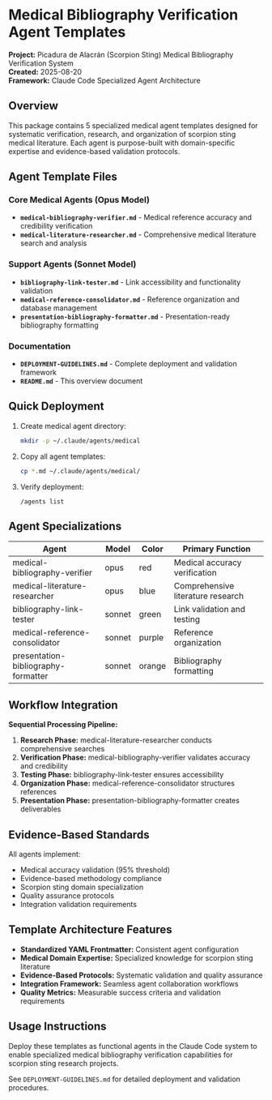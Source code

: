 # Medical Bibliography Verification Agent Templates

**Project:** Picadura de Alacrán (Scorpion Sting) Medical Bibliography Verification System  
**Created:** 2025-08-20  
**Framework:** Claude Code Specialized Agent Architecture  

## Overview

This package contains 5 specialized medical agent templates designed for systematic verification, research, and organization of scorpion sting medical literature. Each agent is purpose-built with domain-specific expertise and evidence-based validation protocols.

## Agent Template Files

### Core Medical Agents (Opus Model)
- **`medical-bibliography-verifier.md`** - Medical reference accuracy and credibility verification
- **`medical-literature-researcher.md`** - Comprehensive medical literature search and analysis

### Support Agents (Sonnet Model)  
- **`bibliography-link-tester.md`** - Link accessibility and functionality validation
- **`medical-reference-consolidator.md`** - Reference organization and database management
- **`presentation-bibliography-formatter.md`** - Presentation-ready bibliography formatting

### Documentation
- **`DEPLOYMENT-GUIDELINES.md`** - Complete deployment and validation framework
- **`README.md`** - This overview document

## Quick Deployment

1. Create medical agent directory:
   ```bash
   mkdir -p ~/.claude/agents/medical
   ```

2. Copy all agent templates:
   ```bash
   cp *.md ~/.claude/agents/medical/
   ```

3. Verify deployment:
   ```
   /agents list
   ```

## Agent Specializations

| Agent | Model | Color | Primary Function |
|-------|--------|-------|-----------------|
| medical-bibliography-verifier | opus | red | Medical accuracy verification |
| medical-literature-researcher | opus | blue | Comprehensive literature research |
| bibliography-link-tester | sonnet | green | Link validation and testing |
| medical-reference-consolidator | sonnet | purple | Reference organization |
| presentation-bibliography-formatter | sonnet | orange | Bibliography formatting |

## Workflow Integration

**Sequential Processing Pipeline:**
1. **Research Phase:** medical-literature-researcher conducts comprehensive searches
2. **Verification Phase:** medical-bibliography-verifier validates accuracy and credibility  
3. **Testing Phase:** bibliography-link-tester ensures accessibility
4. **Organization Phase:** medical-reference-consolidator structures references
5. **Presentation Phase:** presentation-bibliography-formatter creates deliverables

## Evidence-Based Standards

All agents implement:
- Medical accuracy validation (95% threshold)
- Evidence-based methodology compliance
- Scorpion sting domain specialization
- Quality assurance protocols
- Integration validation requirements

## Template Architecture Features

- **Standardized YAML Frontmatter:** Consistent agent configuration
- **Medical Domain Expertise:** Specialized knowledge for scorpion sting literature
- **Evidence-Based Protocols:** Systematic validation and quality assurance
- **Integration Framework:** Seamless agent collaboration workflows
- **Quality Metrics:** Measurable success criteria and validation requirements

## Usage Instructions

Deploy these templates as functional agents in the Claude Code system to enable specialized medical bibliography verification capabilities for scorpion sting research projects.

See `DEPLOYMENT-GUIDELINES.md` for detailed deployment and validation procedures.
